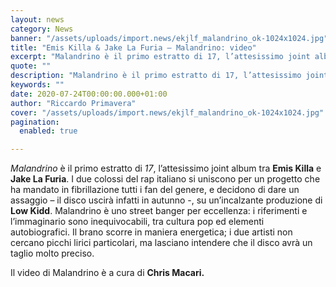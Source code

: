 ```yaml
---
layout: news
category: News
banner: "/assets/uploads/import.news/ekjlf_malandrino_ok-1024x1024.jpg"
title: "Emis Killa & Jake La Furia – Malandrino: video"
excerpt: "Malandrino è il primo estratto di 17, l’attesissimo joint album tra Emis Killa e Jake La Furia. I due colossi del rap italiano si uniscono per un progetto che ha mandato in fibrillazione tutti i fan del genere, e decidono di dare un assaggio – il disco uscirà infatti in autunno -, su un’incalzante produzione [&hellip"
quote: ""
description: "Malandrino è il primo estratto di 17, l’attesissimo joint album tra Emis Killa e Jake La Furia. I due colossi del rap italiano si uniscono per un progetto che ha mandato in fibrillazione tutti i fan del genere, e decidono di dare un assaggio – il disco uscirà infatti in autunno -, su un’incalzante produzione [&hellip"
keywords: ""
date: 2020-07-24T00:00:00.000+01:00
author: "Riccardo Primavera"
cover: "/assets/uploads/import.news/ekjlf_malandrino_ok-1024x1024.jpg"
pagination:
  enabled: true

---
```


_Malandrino_ è il primo estratto di _17_, l’attesissimo joint album tra **Emis Killa** e **Jake La Furia**. I due colossi del rap italiano si uniscono per un progetto che ha mandato in fibrillazione tutti i fan del genere, e decidono di dare un assaggio – il disco uscirà infatti in autunno -, su un’incalzante produzione di **Low Kidd**. Malandrino è uno street banger per eccellenza: i riferimenti e l’immaginario sono inequivocabili, tra cultura pop ed elementi autobiografici. Il brano scorre in maniera energetica; i due artisti non cercano picchi lirici particolari, ma lasciano intendere che il disco avrà un taglio molto preciso.

Il video di Malandrino è a cura di **Chris Macari.**